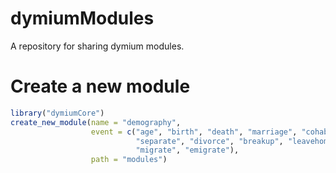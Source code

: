
<!-- README.md is generated from README.Rmd. Please edit that file -->

# dymiumModules

<!-- badges: start -->

<!-- badges: end -->

A repository for sharing dymium modules.

# Create a new module

``` r
library("dymiumCore")
create_new_module(name = "demography", 
                  event = c("age", "birth", "death", "marriage", "cohabit",
                            "separate", "divorce", "breakup", "leavehome", 
                            "migrate", "emigrate"), 
                  path = "modules")
```
